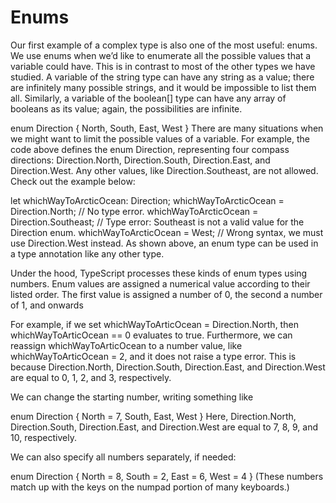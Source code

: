 # Enums

Our first example of a complex type is also one of the most useful: enums. We use enums when we’d like to enumerate all the possible values that a variable could have. This is in contrast to most of the other types we have studied. A variable of the string type can have any string as a value; there are infinitely many possible strings, and it would be impossible to list them all. Similarly, a variable of the boolean[] type can have any array of booleans as its value; again, the possibilities are infinite.

enum Direction {
North,
South,
East,
West
}
There are many situations when we might want to limit the possible values of a variable. For example, the code above defines the enum Direction, representing four compass directions: Direction.North, Direction.South, Direction.East, and Direction.West. Any other values, like Direction.Southeast, are not allowed. Check out the example below:

let whichWayToArcticOcean: Direction;
whichWayToArcticOcean = Direction.North; // No type error.
whichWayToArcticOcean = Direction.Southeast; // Type error: Southeast is not a valid value for the Direction enum.
whichWayToArcticOcean = West; // Wrong syntax, we must use Direction.West instead.
As shown above, an enum type can be used in a type annotation like any other type.

Under the hood, TypeScript processes these kinds of enum types using numbers. Enum values are assigned a numerical value according to their listed order. The first value is assigned a number of 0, the second a number of 1, and onwards

For example, if we set whichWayToArticOcean = Direction.North, then whichWayToArticOcean == 0 evaluates to true. Furthermore, we can reassign whichWayToArticOcean to a number value, like whichWayToArticOcean = 2, and it does not raise a type error. This is because Direction.North, Direction.South, Direction.East, and Direction.West are equal to 0, 1, 2, and 3, respectively.

We can change the starting number, writing something like

enum Direction {
North = 7,
South,
East,
West
}
Here, Direction.North, Direction.South, Direction.East, and Direction.West are equal to 7, 8, 9, and 10, respectively.

We can also specify all numbers separately, if needed:

enum Direction {
North = 8,
South = 2,
East = 6,
West = 4
}
(These numbers match up with the keys on the numpad portion of many keyboards.)
